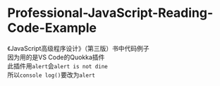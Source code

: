 # Professional-JavaScript-Reading-Code-Example
《JavaScript高级程序设计》（第三版）书中代码例子</br>
因为用的是VS Code的Quokka插件</br>
此插件用`alert`会`alert is not dine`</br>
所以`console log()`要改为`alert`

